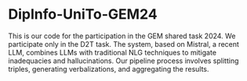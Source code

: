 # DipInfo-UniTo-GEM24
This is our code for the participation in the GEM shared task 2024. We participate only in the D2T task. The system, based on Mistral, a recent LLM, combines LLMs with traditional NLG techniques to mitigate inadequacies and hallucinations. Our pipeline process involves splitting triples, generating verbalizations, and aggregating the results.
